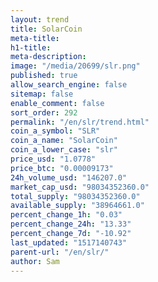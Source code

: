 ```yaml
---
layout: trend
title: SolarCoin
meta-title: 
h1-title: 
meta-description: 
image: "/media/20699/slr.png"
published: true
allow_search_engine: false
sitemap: false
enable_comment: false
sort_order: 292
permalink: "/en/slr/trend.html"
coin_a_symbol: "SLR"
coin_a_name: "SolarCoin"
coin_a_lower_case: "slr"
price_usd: "1.0778"
price_btc: "0.00009173"
24h_volume_usd: "146207.0"
market_cap_usd: "98034352360.0"
total_supply: "98034352360.0"
available_supply: "38964661.0"
percent_change_1h: "0.03"
percent_change_24h: "13.33"
percent_change_7d: "-10.92"
last_updated: "1517140743"
parent-url: "/en/slr/"
author: Sam
---
```


